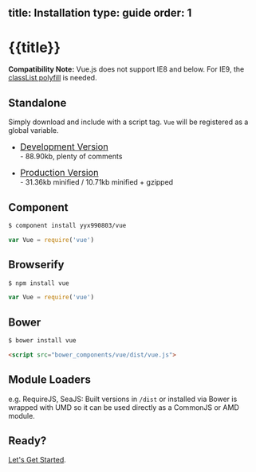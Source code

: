 title: Installation
type: guide
order: 1
---

# {{title}}

**Compatibility Note:** Vue.js does not support IE8 and below. For IE9, the [classList polyfill](https://github.com/remy/polyfills/blob/master/classList.js) is needed.

## Standalone

Simply download and include with a script tag. `Vue` will be registered as a global variable.

- <a style="font-size:1.25em" href="https://raw2.github.com/yyx990803/vue/master/dist/vue.js" download>Development Version</a> <br> - 88.90kb, plenty of comments

- <a style="font-size:1.25em" href="https://raw2.github.com/yyx990803/vue/master/dist/vue.min.js" download>Production Version</a> <br> - 31.36kb minified / 10.71kb minified + gzipped

## Component

``` bash
$ component install yyx990803/vue
```
```js
var Vue = require('vue')
```

## Browserify

``` bash
$ npm install vue
```
```js
var Vue = require('vue')
```

## Bower

``` bash
$ bower install vue
```

``` html
<script src="bower_components/vue/dist/vue.js">
```

## Module Loaders

e.g. RequireJS, SeaJS: Built versions in `/dist` or installed via Bower is wrapped with UMD so it can be used directly as a CommonJS or AMD module.

## Ready?

[Let's Get Started](/guide/getting-started.html).
